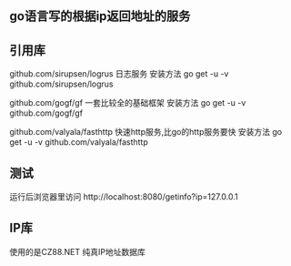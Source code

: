 ## go语言写的根据ip返回地址的服务

## 引用库
github.com/sirupsen/logrus
日志服务
安装方法 go get -u -v github.com/sirupsen/logrus

github.com/gogf/gf
一套比较全的基础框架
安装方法 go get -u -v github.com/gogf/gf

github.com/valyala/fasthttp
快速http服务,比go的http服务要快
安装方法 go get -u -v github.com/valyala/fasthttp

## 测试
运行后浏览器里访问
http://localhost:8080/getinfo?ip=127.0.0.1

## IP库
使用的是CZ88.NET 纯真IP地址数据库